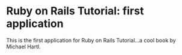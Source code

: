 # Ruby on Rails Tutorial: first application

This is the first application for Ruby on Rails Tutorial...a cool book by Michael Hartl.
